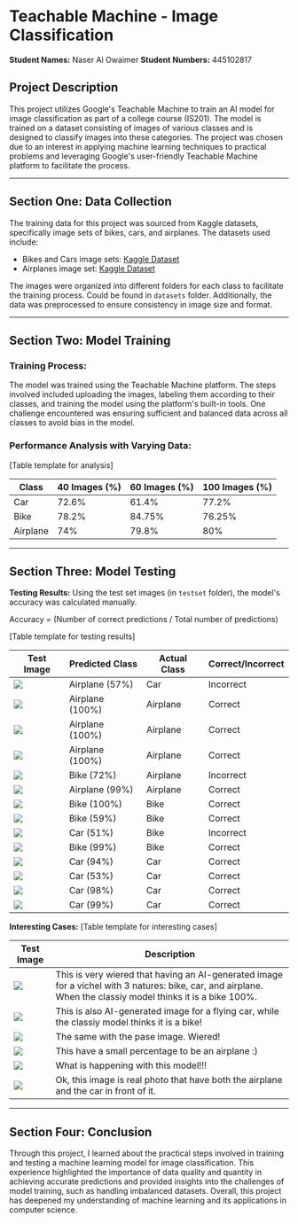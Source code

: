 # Teachable Machine - Image Classification
**Student Names:** Naser Al Owaimer
**Student Numbers:** 445102817

## Project Description

This project utilizes Google's Teachable Machine to train an AI model for image classification as part of a college course (IS201). The model is trained on a dataset consisting of images of various classes and is designed to classify images into these categories. The project was chosen due to an interest in applying machine learning techniques to practical problems and leveraging Google's user-friendly Teachable Machine platform to facilitate the process.

---


## Section One: Data Collection

The training data for this project was sourced from Kaggle datasets, specifically image sets of bikes, cars, and airplanes. The datasets used include:
- Bikes and Cars image sets: [Kaggle Dataset](https://www.kaggle.com/datasets/pavansanagapati/images-dataset?resource=download)
- Airplanes image set: [Kaggle Dataset](https://www.kaggle.com/datasets/nelyg8002000/commercial-aircraft-dataset?select=1_Liner+TF)

The images were organized into different folders for each class to facilitate the training process. Could be found in `datasets` folder. Additionally, the data was preprocessed to ensure consistency in image size and format.

---

## Section Two: Model Training

### Training Process:
The model was trained using the Teachable Machine platform. The steps involved included uploading the images, labeling them according to their classes, and training the model using the platform's built-in tools. One challenge encountered was ensuring sufficient and balanced data across all classes to avoid bias in the model.

### Performance Analysis with Varying Data:
[Table template for analysis]


| Class           | 40 Images (%) | 60 Images (%) | 100 Images (%) |
|-----------------|---------------|---------------|----------------|
| Car             |72.6%          |61.4%          |77.2%           |
| Bike            |78.2%          |84.75%         |76.25%          |
| Airplane        |74%            |79.8%          |80%             |


---

## Section Three: Model Testing

**Testing Results:**
Using the test set images (in `testset` folder), the model's accuracy was calculated manually.

Accuracy = (Number of correct predictions / Total number of predictions)

[Table template for testing results]

| Test Image | Predicted Class | Actual Class | Correct/Incorrect |
|------------|-----------------|--------------|-------------------|
|![](./testset/testimg1.png)|Airplane (57%) |Car|Incorrect|
|![](./testset/testimg2.jpeg)|Airplane (100%)|Airplane|Correct|
|![](./testset/testimg3.jpeg)|Airplane (100%)|Airplane|Correct|
|![](./testset/testimg4.jpeg)|Airplane (100%)|Airplane|Correct|
|![](./testset/testimg5.jpeg)|Bike (72%)|Airplane|Incorrect|
|![](./testset/testimg6.jpeg)|Airplane (99%)|Airplane|Correct|
|![](./testset/testimg7.jpeg)|Bike (100%)|Bike|Correct|
|![](./testset/testimg8.jpeg)|Bike (59%) |Bike|Correct|
|![](./testset/testimg9.jpeg)|Car (51%) |Bike|Incorrect|
|![](./testset/testimg10.jpeg)|Bike (99%) |Bike|Correct|
|![](./testset/testimg11.jpeg)|Car (94%) |Car|Correct|
|![](./testset/testimg12.jpg)|Car (53%) |Car|Correct|
|![](./testset/testimg13.jpg)|Car (98%) |Car|Correct|
|![](./testset/testimg14.jpg)|Car (99%) |Car|Correct|


**Interesting Cases:**
[Table template for interesting cases]

| Test Image | Description |
|------------|-------------|
|![](./testset/inteeresting%20cases/intcases1.png)|This is very wiered that having an AI-generated image for a vichel with 3 natures: bike, car, and airplane. When the classiy model thinks it is a bike 100%.|
|![](./testset/inteeresting%20cases/intcases2.jpeg)|This is also AI-generated image for a flying car, while the classiy model thinks it is a bike!|
|![](./testset/inteeresting%20cases/intcases3.jpeg)|The same with the pase image. Wiered!|
|![](./testset/inteeresting%20cases/intcases4.jpeg)|This have a small percentage to be an airplane :)|
|![](./testset/inteeresting%20cases/intcases5.jpeg)|What is happening with this model!!!|
|![](./testset/inteeresting%20cases/intcases6.png)|Ok, this image is real photo that have both the airplane and the car in front of it.|


---

## Section Four: Conclusion

Through this project, I learned about the practical steps involved in training and testing a machine learning model for image classification. This experience highlighted the importance of data quality and quantity in achieving accurate predictions and provided insights into the challenges of model training, such as handling imbalanced datasets. Overall, this project has deepened my understanding of machine learning and its applications in computer science.
